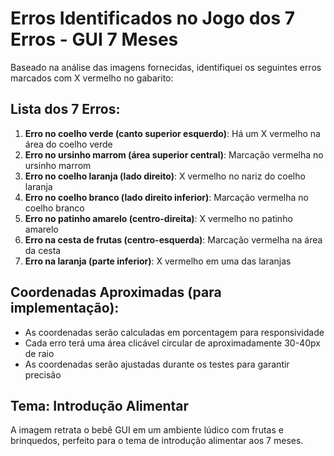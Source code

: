 # Erros Identificados no Jogo dos 7 Erros - GUI 7 Meses

Baseado na análise das imagens fornecidas, identifiquei os seguintes erros marcados com X vermelho no gabarito:

## Lista dos 7 Erros:

1. **Erro no coelho verde (canto superior esquerdo)**: Há um X vermelho na área do coelho verde
2. **Erro no ursinho marrom (área superior central)**: Marcação vermelha no ursinho marrom
3. **Erro no coelho laranja (lado direito)**: X vermelho no nariz do coelho laranja
4. **Erro no coelho branco (lado direito inferior)**: Marcação vermelha no coelho branco
5. **Erro no patinho amarelo (centro-direita)**: X vermelho no patinho amarelo
6. **Erro na cesta de frutas (centro-esquerda)**: Marcação vermelha na área da cesta
7. **Erro na laranja (parte inferior)**: X vermelho em uma das laranjas

## Coordenadas Aproximadas (para implementação):
- As coordenadas serão calculadas em porcentagem para responsividade
- Cada erro terá uma área clicável circular de aproximadamente 30-40px de raio
- As coordenadas serão ajustadas durante os testes para garantir precisão

## Tema: Introdução Alimentar
A imagem retrata o bebê GUI em um ambiente lúdico com frutas e brinquedos, perfeito para o tema de introdução alimentar aos 7 meses.

